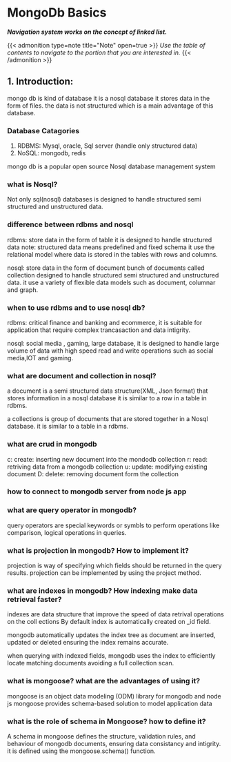 # MongoDb Basics

***Navigation system works on the concept of linked list.***
<!--more-->

{{< admonition type=note title="Note" open=true >}}
_Use the table of contents to navigate to the portion that you are interested in._
{{< /admonition >}}

## 1. Introduction:
mongo db is kind of database it is a nosql database it stores data in the form of files. the data is not structured which is a main advantage of this database.

### Database Catagories
  1. RDBMS: Mysql, oracle, Sql server (handle only structured data)
  2. NoSQL: mongodb, redis

mongo db is a popular open source Nosql database management system

### what is Nosql?
  Not only sql(nosql) databases is designed to handle structured semi structured and unstructured data.

### difference between rdbms and nosql
rdbms: store data in the form of table 
       it is designed to handle structured data
       note: structured data means predefined and fixed schema
       it use the relational model where data is stored in the tables with rows and columns.



nosql: store data in the form of document
       bunch of documents called collection
       designed to handle structured semi structured and unstructured data.
       it use a variety of flexible data models such as document, columnar and graph.

### when to use rdbms and to use nosql db?
rdbms: critical finance and banking and ecommerce, it is suitable for application that require complex trancasaction and data intigrity.

nosql: social media , gaming, large database, it is designed to handle large volume of data with high speed read and write operations such as social media,IOT and gaming. 

### what are document and collection in nosql?
a document is a semi structured data structure(XML, Json format) that stores information in a nosql database it is similar to a row in a table in rdbms.

a collections is group of documents that are stored together in a Nosql database. it is similar to a table in a rdbms.

### what are crud in mongodb
c: create: inserting new document into the mondodb collection
r: read: retriving data from a mongodb collection
u: update: modifying existing document
D: delete: removing document form the collection

### how to connect to mongodb server from node js app


### what are query operator in mongodb?
query operators are special keywords or symbls to perform operations like comparison, logical operations in queries.

### what is projection in mongodb? How to implement it?
projection is way of specifying which fields should be returned in the query results.
projection can be implemented by using the project method.

### what are indexes in mongodb? How indexing make data retrieval faster?
indexes are data structure that improve the speed of data retrival operations on the coll
ections
By default index is automatically created on _id field.

mongodb automatically updates the index tree as document are inserted, updated or deleted ensuring the index remains accurate.

when querying with indexed fields, mongodb uses the index to efficiently locate matching documents avoiding a full collection scan.

### what is mongoose? what are the advantages of using it?
mongoose is an object data modeling (ODM) library for mongodb and node js
mongoose provides schema-based solution to model application data

### what is the role of schema in Mongoose? how to define it?
A schema in mongoose defines the structure, validation rules, and behaviour of mongodb documents, ensuring data consistancy and intigrity.
it is defined using the mongoose.schema() function.






